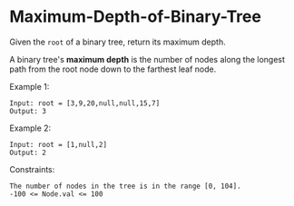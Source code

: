 # Maximum-Depth-of-Binary-Tree

Given the `root` of a binary tree, return its maximum depth.

A binary tree's **maximum depth** is the number of nodes along the longest path from the root node down to the farthest leaf node.

Example 1:
```
Input: root = [3,9,20,null,null,15,7]
Output: 3
```
Example 2:
```
Input: root = [1,null,2]
Output: 2
``` 

Constraints:
```
The number of nodes in the tree is in the range [0, 104].
-100 <= Node.val <= 100
```
